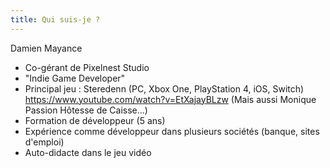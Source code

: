 ```yaml
---
title: Qui suis-je ?
---
```


Damien Mayance

- Co-gérant de Pixelnest Studio
- "Indie Game Developer"
- Principal jeu : Steredenn (PC, Xbox One, PlayStation 4, iOS, Switch)
https://www.youtube.com/watch?v=EtXajayBLzw
(Mais aussi Monique Passion Hôtesse de Caisse...)
- Formation de développeur (5 ans)
- Expérience comme développeur dans plusieurs sociétés (banque, sites d'emploi)
- Auto-didacte dans le jeu vidéo
